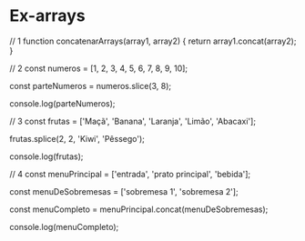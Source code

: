 # Ex-arrays

// 1
function concatenarArrays(array1, array2)
{
    return array1.concat(array2);
}

// 2
const numeros = [1, 2, 3, 4, 5, 6, 7, 8, 9, 10];

const parteNumeros = numeros.slice(3, 8); 

console.log(parteNumeros); 

// 3
const frutas = ['Maçã', 'Banana', 'Laranja', 'Limão', 'Abacaxi'];

frutas.splice(2, 2, 'Kiwi', 'Pêssego'); 

console.log(frutas); 

// 4
const menuPrincipal = ['entrada', 'prato principal', 'bebida'];

const menuDeSobremesas = ['sobremesa 1', 'sobremesa 2'];

const menuCompleto = menuPrincipal.concat(menuDeSobremesas);

console.log(menuCompleto); 
